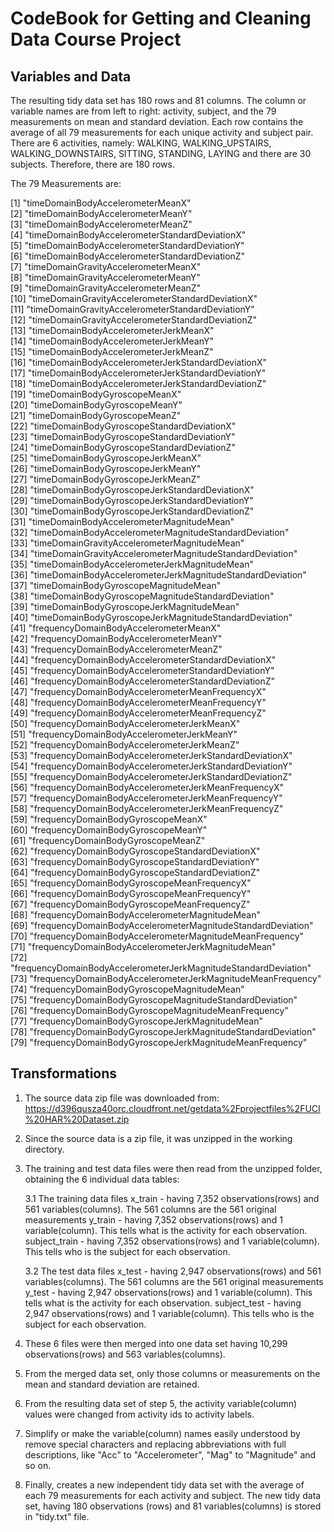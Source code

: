 # CodeBook for Getting and Cleaning Data Course Project

## Variables and Data
The resulting tidy data set has 180 rows and 81 columns. The column or variable names are from left to right: activity, subject, and the 79 measurements on mean and standard deviation.
Each row contains the average of all 79 measurements for each unique activity and subject pair. There are 6 activities, namely: WALKING, WALKING_UPSTAIRS, WALKING_DOWNSTAIRS, SITTING, STANDING, LAYING and there are 30 subjects. Therefore, there are 180 rows.

The 79 Measurements are:

 [1] "timeDomainBodyAccelerometerMeanX"                              
 [2] "timeDomainBodyAccelerometerMeanY"                              
 [3] "timeDomainBodyAccelerometerMeanZ"                              
 [4] "timeDomainBodyAccelerometerStandardDeviationX"                 
 [5] "timeDomainBodyAccelerometerStandardDeviationY"                 
 [6] "timeDomainBodyAccelerometerStandardDeviationZ"                 
 [7] "timeDomainGravityAccelerometerMeanX"                           
 [8] "timeDomainGravityAccelerometerMeanY"                           
 [9] "timeDomainGravityAccelerometerMeanZ"                           
[10] "timeDomainGravityAccelerometerStandardDeviationX"              
[11] "timeDomainGravityAccelerometerStandardDeviationY"              
[12] "timeDomainGravityAccelerometerStandardDeviationZ"              
[13] "timeDomainBodyAccelerometerJerkMeanX"                          
[14] "timeDomainBodyAccelerometerJerkMeanY"                          
[15] "timeDomainBodyAccelerometerJerkMeanZ"                          
[16] "timeDomainBodyAccelerometerJerkStandardDeviationX"             
[17] "timeDomainBodyAccelerometerJerkStandardDeviationY"             
[18] "timeDomainBodyAccelerometerJerkStandardDeviationZ"             
[19] "timeDomainBodyGyroscopeMeanX"                                  
[20] "timeDomainBodyGyroscopeMeanY"                                  
[21] "timeDomainBodyGyroscopeMeanZ"                                  
[22] "timeDomainBodyGyroscopeStandardDeviationX"                     
[23] "timeDomainBodyGyroscopeStandardDeviationY"                     
[24] "timeDomainBodyGyroscopeStandardDeviationZ"                     
[25] "timeDomainBodyGyroscopeJerkMeanX"                              
[26] "timeDomainBodyGyroscopeJerkMeanY"                              
[27] "timeDomainBodyGyroscopeJerkMeanZ"                              
[28] "timeDomainBodyGyroscopeJerkStandardDeviationX"                 
[29] "timeDomainBodyGyroscopeJerkStandardDeviationY"                 
[30] "timeDomainBodyGyroscopeJerkStandardDeviationZ"                 
[31] "timeDomainBodyAccelerometerMagnitudeMean"                      
[32] "timeDomainBodyAccelerometerMagnitudeStandardDeviation"         
[33] "timeDomainGravityAccelerometerMagnitudeMean"                   
[34] "timeDomainGravityAccelerometerMagnitudeStandardDeviation"      
[35] "timeDomainBodyAccelerometerJerkMagnitudeMean"                  
[36] "timeDomainBodyAccelerometerJerkMagnitudeStandardDeviation"     
[37] "timeDomainBodyGyroscopeMagnitudeMean"                          
[38] "timeDomainBodyGyroscopeMagnitudeStandardDeviation"             
[39] "timeDomainBodyGyroscopeJerkMagnitudeMean"                      
[40] "timeDomainBodyGyroscopeJerkMagnitudeStandardDeviation"         
[41] "frequencyDomainBodyAccelerometerMeanX"                         
[42] "frequencyDomainBodyAccelerometerMeanY"                         
[43] "frequencyDomainBodyAccelerometerMeanZ"                         
[44] "frequencyDomainBodyAccelerometerStandardDeviationX"            
[45] "frequencyDomainBodyAccelerometerStandardDeviationY"            
[46] "frequencyDomainBodyAccelerometerStandardDeviationZ"            
[47] "frequencyDomainBodyAccelerometerMeanFrequencyX"                
[48] "frequencyDomainBodyAccelerometerMeanFrequencyY"                
[49] "frequencyDomainBodyAccelerometerMeanFrequencyZ"                
[50] "frequencyDomainBodyAccelerometerJerkMeanX"                     
[51] "frequencyDomainBodyAccelerometerJerkMeanY"                     
[52] "frequencyDomainBodyAccelerometerJerkMeanZ"                     
[53] "frequencyDomainBodyAccelerometerJerkStandardDeviationX"        
[54] "frequencyDomainBodyAccelerometerJerkStandardDeviationY"        
[55] "frequencyDomainBodyAccelerometerJerkStandardDeviationZ"        
[56] "frequencyDomainBodyAccelerometerJerkMeanFrequencyX"            
[57] "frequencyDomainBodyAccelerometerJerkMeanFrequencyY"            
[58] "frequencyDomainBodyAccelerometerJerkMeanFrequencyZ"            
[59] "frequencyDomainBodyGyroscopeMeanX"                             
[60] "frequencyDomainBodyGyroscopeMeanY"                             
[61] "frequencyDomainBodyGyroscopeMeanZ"                             
[62] "frequencyDomainBodyGyroscopeStandardDeviationX"                
[63] "frequencyDomainBodyGyroscopeStandardDeviationY"                
[64] "frequencyDomainBodyGyroscopeStandardDeviationZ"                
[65] "frequencyDomainBodyGyroscopeMeanFrequencyX"                    
[66] "frequencyDomainBodyGyroscopeMeanFrequencyY"                    
[67] "frequencyDomainBodyGyroscopeMeanFrequencyZ"                    
[68] "frequencyDomainBodyAccelerometerMagnitudeMean"                 
[69] "frequencyDomainBodyAccelerometerMagnitudeStandardDeviation"    
[70] "frequencyDomainBodyAccelerometerMagnitudeMeanFrequency"        
[71] "frequencyDomainBodyAccelerometerJerkMagnitudeMean"             
[72] "frequencyDomainBodyAccelerometerJerkMagnitudeStandardDeviation"
[73] "frequencyDomainBodyAccelerometerJerkMagnitudeMeanFrequency"    
[74] "frequencyDomainBodyGyroscopeMagnitudeMean"                     
[75] "frequencyDomainBodyGyroscopeMagnitudeStandardDeviation"        
[76] "frequencyDomainBodyGyroscopeMagnitudeMeanFrequency"            
[77] "frequencyDomainBodyGyroscopeJerkMagnitudeMean"                 
[78] "frequencyDomainBodyGyroscopeJerkMagnitudeStandardDeviation"    
[79] "frequencyDomainBodyGyroscopeJerkMagnitudeMeanFrequency"

## Transformations
1. The source data zip file was downloaded from: 
   https://d396qusza40orc.cloudfront.net/getdata%2Fprojectfiles%2FUCI%20HAR%20Dataset.zip

2. Since the source data is a zip file, it was unzipped in the working directory.

3. The training and test data files were then read from the unzipped folder, obtaining the 6 individual data tables:

    3.1 The training data files
    x_train - having 7,352 observations(rows) and 561 variables(columns). The 561 columns are the 561 original measurements
    y_train - having 7,352 observations(rows) and 1 variable(column). This tells what is the activity for each observation.
    subject_train - having 7,352 observations(rows) and 1 variable(column). This tells who is the subject for each observation.

    3.2 The test data files
    x_test - having 2,947 observations(rows) and 561 variables(columns). The 561 columns are the 561 original measurements
    y_test - having 2,947 observations(rows) and 1 variable(column). This tells what is the activity for each observation.
    subject_test - having 2,947 observations(rows) and 1 variable(column). This tells who is the subject for each observation.

4. These 6 files were then merged into one data set having 10,299 observations(rows) and 563 variables(columns).

5. From the merged data set, only those columns or measurements on the mean and standard deviation are retained.

6. From the resulting data set of step 5, the activity variable(column) values were changed from activity ids to activity labels.

7. Simplify or make the variable(column) names easily understood by remove special characters and replacing abbreviations with full descriptions, like "Acc" to "Accelerometer", "Mag" to "Magnitude" and so on.

8. Finally, creates a new independent tidy data set with the average of each 79 measurements for each activity and subject. The new tidy data set, having 180 observations (rows) and 81 variables(columns) is stored in "tidy.txt" file.


